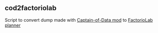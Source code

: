 ## cod2factoriolab

Script to convert dump made with [Captain-of-Data mod](https://github.com/doubleaxe/captain-of-data) to [FactorioLab planner](https://github.com/factoriolab/factoriolab)